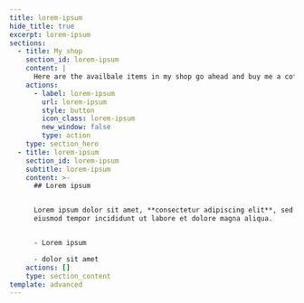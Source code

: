 ```yaml
---
title: lorem-ipsum
hide_title: true
excerpt: lorem-ipsum
sections:
  - title: My shop
    section_id: lorem-ipsum
    content: |
      Here are the availbale items in my shop go ahead and buy me a coffee\
    actions:
      - label: lorem-ipsum
        url: lorem-ipsum
        style: button
        icon_class: lorem-ipsum
        new_window: false
        type: action
    type: section_hero
  - title: lorem-ipsum
    section_id: lorem-ipsum
    subtitle: lorem-ipsum
    content: >-
      ## Lorem ipsum


      Lorem ipsum dolor sit amet, **consectetur adipiscing elit**, sed do
      eiusmod tempor incididunt ut labore et dolore magna aliqua.


      - Lorem ipsum

      - dolor sit amet
    actions: []
    type: section_content
template: advanced
---
```

